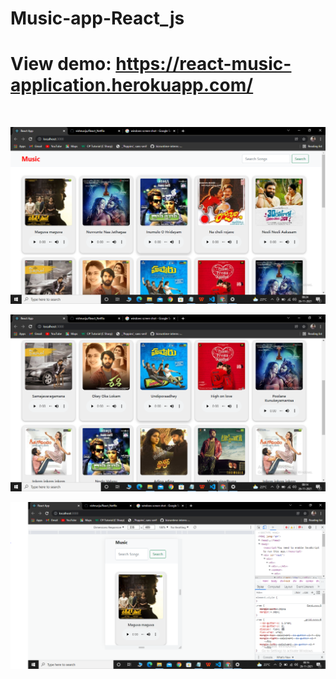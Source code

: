 # Music-app-React_js



# View demo: https://react-music-application.herokuapp.com/

<br>

<img src="https://github.com/vishnusiju/Music-app-React_js/blob/main/demo-img/music-1.PNG"><br>

<img src="https://github.com/vishnusiju/Music-app-React_js/blob/main/demo-img/music-2.PNG"><br>

<img src="https://github.com/vishnusiju/Music-app-React_js/blob/main/demo-img/responsive.PNG"><br>
